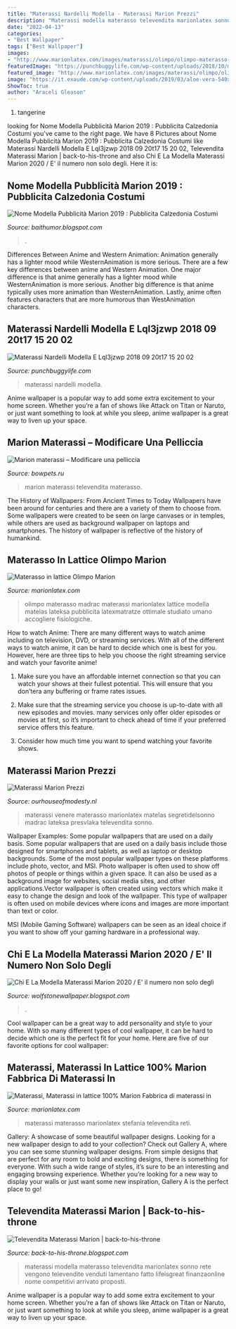 ```yaml
---
title: "Materassi Nardelli Modella - Materassi Marion Prezzi"
description: "Materassi modella materasso televendita marionlatex sonno rete vengono televendite venduti lamentano fatto lifeisgreat finanzaonline nome competitivi arrivato proposti"
date: "2022-04-13"
categories:
- "Best Wallpaper"
tags: ["Best Wallpaper"]
images:
- "http://www.marionlatex.com/images/materassi/olimpo/olimpo-materasso-marion.jpg"
featuredImage: "https://punchbuggylife.com/wp-content/uploads/2018/10/materassi-nardelli-modella-e-lql3jzwp-2018-09-20t17-15-20-02-di-materassi-nardelli-modella-1.jpg"
featured_image: "http://www.marionlatex.com/images/materassi/olimpo/olimpo-materasso-marion.jpg"
image: "https://it.exaude.com/wp-content/uploads/2019/03/aloe-vera-540x370.jpg"
ShowToc: true
author: "Araceli Gleason"
---
```



1. tangerine 

	

		
looking for Nome Modella Pubblicità Marion 2019 : Pubblicita Calzedonia Costumi you've came to the right page. We have 8 Pictures about Nome Modella Pubblicità Marion 2019 : Pubblicita Calzedonia Costumi like Materassi Nardelli Modella E Lql3jzwp 2018 09 20t17 15 20 02, Televendita Materassi Marion | back-to-his-throne and also Chi E La Modella Materassi Marion 2020 / E&#039; il numero non solo degli. Here it is:
		
    
## Nome Modella Pubblicità Marion 2019 : Pubblicita Calzedonia Costumi

<img loading=lazy src="https://it.exaude.com/wp-content/uploads/2019/03/aloe-vera-540x370.jpg" onerror="this.onerror=null;this.src='https://tse4.mm.bing.net/th?id=OIP.A570hl2rZAIscHjadeqLYwHaFE&amp;pid=15.1';" alt="Nome Modella Pubblicità Marion 2019 : Pubblicita Calzedonia Costumi">

_Source: baithumor.blogspot.com_

>. 

	

Differences Between Anime and Western Animation: Animation generally has a lighter mood while WesternAnimation is more serious.
There are a few key differences between anime and Western Animation. One major difference is that anime generally has a lighter mood while WesternAnimation is more serious. Another big difference is that anime typically uses more animation than WesternAnimation. Lastly, anime often features characters that are more humorous than WestAnimation characters.

    
## Materassi Nardelli Modella E Lql3jzwp 2018 09 20t17 15 20 02

<img loading=lazy src="https://punchbuggylife.com/wp-content/uploads/2018/10/materassi-nardelli-modella-e-lql3jzwp-2018-09-20t17-15-20-02-di-materassi-nardelli-modella-1.jpg" onerror="this.onerror=null;this.src='https://tse2.mm.bing.net/th?id=OIP.b1syQhE631EHE7oBvVdPVwHaGJ&amp;pid=15.1';" alt="Materassi Nardelli Modella E Lql3jzwp 2018 09 20t17 15 20 02">

_Source: punchbuggylife.com_

>materassi nardelli modella. 

	

Anime wallpaper is a popular way to add some extra excitement to your home screen. Whether you’re a fan of shows like Attack on Titan or Naruto, or just want something to look at while you sleep, anime wallpaper is a great way to liven up your space.

    
## Marion Materassi – Modificare Una Pelliccia

<img loading=lazy src="http://www.marionlatex.com/images/news-offerte/materasso-marion-televendita-offerta-rete-elettrica-alzata-testa/materasso-evolution-marion-offerta-televendita-rete-elettrica-alzata-testa (21).jpg" onerror="this.onerror=null;this.src='https://tse4.mm.bing.net/th?id=OIP.EW1RCHCXXvuLjBiQ4eg6IAAAAA&amp;pid=15.1';" alt="Marion materassi – Modificare una pelliccia">

_Source: bowpets.ru_

>marion materassi televendita materasso. 

	

The History of Wallpapers: From Ancient Times to Today
Wallpapers have been around for centuries and there are a variety of them to choose from. Some wallpapers were created to be seen on large canvases or in temples, while others are used as background wallpaper on laptops and smartphones. The history of wallpaper is reflective of the history of humankind.

    
## Materasso In Lattice Olimpo Marion

<img loading=lazy src="http://www.marionlatex.com/images/materassi/olimpo/olimpo-materasso-marion.jpg" onerror="this.onerror=null;this.src='https://tse4.mm.bing.net/th?id=OIP.Ox4IveWIog2pRpxOEnKCrgHaEK&amp;pid=15.1';" alt="Materasso in lattice Olimpo Marion">

_Source: marionlatex.com_

>olimpo materasso madrac materassi marionlatex lattice modella matelas lateksa pubblicita latexmatratze ottimale studiato umano accogliere fisiologiche. 

	

How to watch Anime: There are many different ways to watch anime including on television, DVD, or streaming services.
With all of the different ways to watch anime, it can be hard to decide which one is best for you. However, here are three tips to help you choose the right streaming service and watch your favorite anime!
1. Make sure you have an affordable internet connection so that you can watch your shows at their fullest potential. This will ensure that you don’tera any buffering or frame rates issues.

2. Make sure that the streaming service you choose is up-to-date with all new episodes and movies. many services only offer older episodes or movies at first, so it’s important to check ahead of time if your preferred service offers this feature.

3. Consider how much time you want to spend watching your favorite shows.

    
## Materassi Marion Prezzi

<img loading=lazy src="https://www.marionlatex.com/images/materassi/venere/rivestimento-materasso-marion.jpg" onerror="this.onerror=null;this.src='https://tse2.mm.bing.net/th?id=OIP._0EfF2MRfmW_RCk3K_0vswHaEK&amp;pid=15.1';" alt="Materassi Marion Prezzi">

_Source: ourhouseofmodesty.nl_

>materassi venere materasso marionlatex matelas segretidelsonno madrac lateksa presvlaka televendita sonno. 

	

Wallpaper Examples: Some popular wallpapers that are used on a daily basis.
Some popular wallpapers that are used on a daily basis include those designed for smartphones and tablets, as well as laptop or desktop backgrounds. Some of the most popular wallpaper types on these platforms include photo, vector, and MSI. 
Photo wallpaper is often used to show off photos of people or things within a given space. It can also be used as a background image for websites, social media sites, and other applications.Vector wallpaper is often created using vectors which make it easy to change the design and look of the wallpaper. This type of wallpaper is often used on mobile devices where icons and images are more important than text or color. 

MSI (Mobile Gaming Software) wallpapers can be seen as an ideal choice if you want to show off your gaming hardware in a professional way.

    
## Chi E La Modella Materassi Marion 2020 / E&#039; Il Numero Non Solo Degli

<img loading=lazy src="https://lh3.googleusercontent.com/proxy/pe9n-3AX0o71NH7sk0PJgglKEVC-uzpxl9LgZ8Xb9yezWYzn2n8oanBSrFjoS6emOzt1dmJk1U3RXp0bXpyKoIwSlw9U7xsOLkd0iSk4iZ3AasMXdATIc0zZHc9NraxhGpcfO_89DlgwP1xqzNUtGjtzcRJG0uu5MEEJOWv4KrA9QL1qrTOFZx-tKiW6yT7yELT07D1UUHCFGb1jmkzC0ruIuJBtGvod0rZAXBwIzunZltXw6hGRQXhHLB8J=s0-d" onerror="this.onerror=null;this.src='https://tse4.mm.bing.net/th?id=OIP.kdRy8k_jOv9jCAQsPx8wmgHaHa&amp;pid=15.1';" alt="Chi E La Modella Materassi Marion 2020 / E&#039; il numero non solo degli">

_Source: wolfstonewallpaper.blogspot.com_

>. 

	

Cool wallpaper can be a great way to add personality and style to your home. With so many different types of cool wallpaper, it can be hard to decide which one is the perfect fit for your home. Here are five of our favorite options for cool wallpaper: 

    
## Materassi, Materassi In Lattice 100% Marion Fabbrica Di Materassi In

<img loading=lazy src="https://www.marionlatex.com/images/news-offerte/sonno-e-salute/stefania-orlando.jpg" onerror="this.onerror=null;this.src='https://tse1.mm.bing.net/th?id=OIP.yvd7nDPl2ESsz1pQ_vcmPQAAAA&amp;pid=15.1';" alt="Materassi, Materassi in lattice 100% Marion Fabbrica di materassi in">

_Source: marionlatex.com_

>materassi materasso marionlatex stefania televendita reti. 

	

Gallery: A showcase of some beautiful wallpaper designs.
Looking for a new wallpaper design to add to your collection? Check out Gallery A, where you can see some stunning wallpaper designs. From simple designs that are perfect for any room to bold and exciting designs, there is something for everyone. With such a wide range of styles, it’s sure to be an interesting and engaging browsing experience. Whether you’re looking for a new way to display your walls or just want some new inspiration, Gallery A is the perfect place to go!





	
	
    
## Televendita Materassi Marion | Back-to-his-throne

<img loading=lazy src="http://www.marionlatex.com/images/news-offerte/sonno-e-salute/materasso-genius-rete-sinergy (9).jpg" onerror="this.onerror=null;this.src='https://tse2.mm.bing.net/th?id=OIP.uaiNLIEnBS07rNnVKJ6MDwHaEL&amp;pid=15.1';" alt="Televendita Materassi Marion | back-to-his-throne">

_Source: back-to-his-throne.blogspot.com_

>materassi modella materasso televendita marionlatex sonno rete vengono televendite venduti lamentano fatto lifeisgreat finanzaonline nome competitivi arrivato proposti. 

	

Anime wallpaper is a popular way to add some extra excitement to your home screen. Whether you’re a fan of shows like Attack on Titan or Naruto, or just want something to look at while you sleep, anime wallpaper is a great way to liven up your space.

